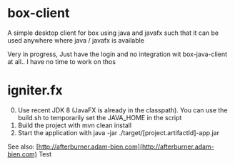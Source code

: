 box-client
==========

A simple desktop client for box using java and javafx such that it can be used anywhere where java / javafx is available

Very in progress, Just have the login and no integration wit box-java-client at all..
I have no time to work on thos

igniter.fx
===========

0. Use recent JDK 8 (JavaFX is already in the classpath). You can use the build.sh to temporarily set the JAVA_HOME in the script
1. Build the project with mvn clean install
2. Start the application with java -jar ./target/[project.artifactId]-app.jar

See also: [http://afterburner.adam-bien.com](http://afterburner.adam-bien.com)
Test
